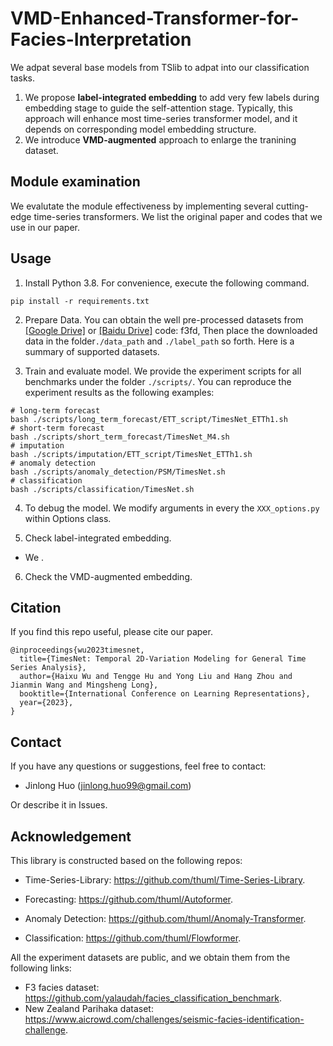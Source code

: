 # VMD-Enhanced-Transformer-for-Facies-Interpretation
We adpat several base models from TSlib to adpat into our classification tasks.

1. We propose **label-integrated embedding** to add very few labels during embedding stage to guide the self-attention stage. Typically, this approach will enhance most time-series transformer model, and it depends on corresponding model embedding structure.
2. We introduce **VMD-augmented** approach to enlarge the tranining dataset.

## Module examination

We evalutate the module effectiveness by implementing several cutting-edge time-series transformers. We list the original paper and codes that we use in our paper.

 
## Usage

1. Install Python 3.8. For convenience, execute the following command.

```
pip install -r requirements.txt
```

2. Prepare Data. You can obtain the well pre-processed datasets from [[Google Drive]]() or [[Baidu Drive]](https://pan.baidu.com/s/1wydQRBNdyylJZAvxCMjOPA) code: f3fd, Then place the downloaded data in the folder`./data_path` and `./label_path` so forth. Here is a summary of supported datasets.

3. Train and evaluate model. We provide the experiment scripts for all benchmarks under the folder `./scripts/`. You can reproduce the experiment results as the following examples:

```
# long-term forecast
bash ./scripts/long_term_forecast/ETT_script/TimesNet_ETTh1.sh
# short-term forecast
bash ./scripts/short_term_forecast/TimesNet_M4.sh
# imputation
bash ./scripts/imputation/ETT_script/TimesNet_ETTh1.sh
# anomaly detection
bash ./scripts/anomaly_detection/PSM/TimesNet.sh
# classification
bash ./scripts/classification/TimesNet.sh
```
4. To debug the model. We modify arguments in every the `XXX_options.py` within Options class.

5. Check label-integrated embedding.

- We .

6. Check the VMD-augmented embedding.

## Citation

If you find this repo useful, please cite our paper.

```
@inproceedings{wu2023timesnet,
  title={TimesNet: Temporal 2D-Variation Modeling for General Time Series Analysis},
  author={Haixu Wu and Tengge Hu and Yong Liu and Hang Zhou and Jianmin Wang and Mingsheng Long},
  booktitle={International Conference on Learning Representations},
  year={2023},
}
```

## Contact
If you have any questions or suggestions, feel free to contact:

- Jinlong Huo (jinlong.huo99@gmail.com)

Or describe it in Issues.

## Acknowledgement

This library is constructed based on the following repos:

- Time-Series-Library: https://github.com/thuml/Time-Series-Library.

- Forecasting: https://github.com/thuml/Autoformer.

- Anomaly Detection: https://github.com/thuml/Anomaly-Transformer.

- Classification: https://github.com/thuml/Flowformer.

All the experiment datasets are public, and we obtain them from the following links:

- F3 facies dataset: https://github.com/yalaudah/facies_classification_benchmark.
- New Zealand Parihaka dataset: https://www.aicrowd.com/challenges/seismic-facies-identification-challenge. 
